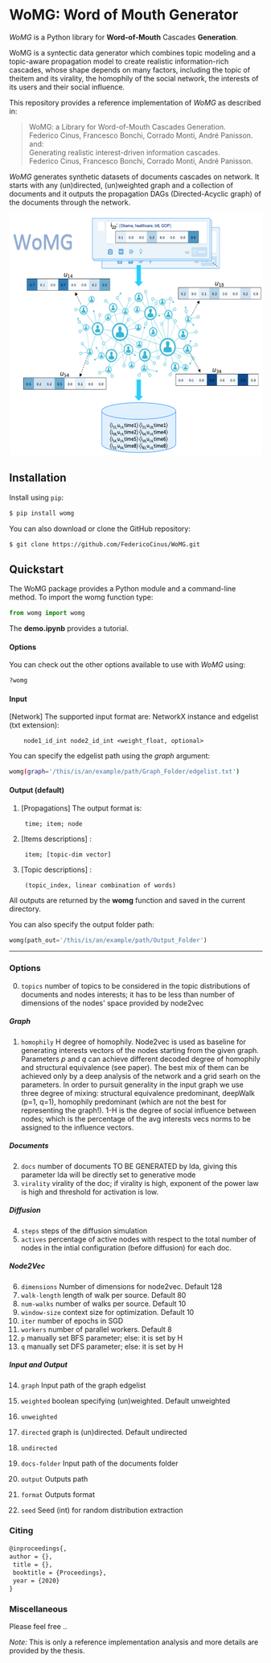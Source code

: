 # WoMG: Word of Mouth Generator
*WoMG* is a Python library for **Word-of-Mouth** Cascades **Generation**.

WoMG is a syntectic data generator which combines  topic  modeling  and  a  topic-aware  propagation model  to  create  realistic  information-rich  cascades,  whose shape depends on many factors, including the topic of theitem and its virality,  the homophily of the social network, the interests of its users and their social influence.

This repository provides a reference implementation of *WoMG* as described in:<br>
> WoMG: a Library for Word-of-Mouth Cascades Generation.<br>
> Federico Cinus, Francesco Bonchi, Corrado Monti, André Panisson.<br>
> <Insert paper link>
and: <br>
> Generating realistic interest-driven information cascades.<br>
> Federico Cinus, Francesco Bonchi, Corrado Monti, André Panisson.<br>
> <Insert paper link>

*WoMG* generates synthetic datasets of documents cascades on network.
It starts with any (un)directed, (un)weighted graph and a collection of documents and it outputs the propagation DAGs (Directed-Acyclic graph) of the documents through the network.

<img src="./womg.png" height="480px" />


## Installation
Install using ``pip``: <br>

```bash
$ pip install womg
```

You can also download or clone the GitHub repository: <br>

```bash
$ git clone https://github.com/FedericoCinus/WoMG.git
```



## Quickstart
The WoMG package provides a Python module and a command-line method. To import the womg function type:<br/>

```python
from womg import womg
```
The **demo.ipynb** provides a tutorial.


#### Options
You can check out the other options available to use with *WoMG* using:<br/>

```python
?womg
```

#### Input
[Network] The supported input format are: NetworkX instance and edgelist (txt extension):

		node1_id_int node2_id_int <weight_float, optional>

You can specify the edgelist path using the *graph* argument:

```bash
womg(graph='/this/is/an/example/path/Graph_Folder/edgelist.txt')
```

#### Output (default)
1. [Propagations] The output format is:

		time; item; node
2. [Items descriptions] :

		item; [topic-dim vector]

3. [Topic descriptions] :

		(topic_index, linear combination of words)

All outputs are returned by the **womg** function and saved in the current directory.

You can also specify the output folder path:

```python
womg(path_out='/this/is/an/example/path/Output_Folder')
```



-----------------------------------------------------------------------------------------------



### Options

0. ``topics`` number of topics to be considered in the topic distributions of documents and nodes interests; it has to be less than number of dimensions of the nodes' space provided by node2vec
##### Graph
1. ``homophily`` H degree of homophily. Node2vec is used as baseline for generating interests vectors of the nodes starting from the given graph. Parameters *p* and *q* can achieve different decoded degree of homophily and structural equivalence (see paper). The best mix of them can be achieved only by a deep analysis of the network and a grid searh on the parameters. In order to pursuit generality in the input graph we use three degree of mixing: structural equivalence predominant, deepWalk (p=1, q=1), homophily predominant (which are not the best for representing the graph!).  1-H is the degree of social influence between nodes; which is the percentage of the avg interests vecs norms to be assigned to the influence vectors.

##### Documents
2. ``docs`` number of documents TO BE GENERATED by lda, giving this parameter lda will be directly set to generative mode
3.  ``virality`` virality of the doc; if virality is high, exponent of the power law is high and threshold for activation is low.

##### Diffusion
4.  ``steps`` steps of the diffusion simulation
5.  ``actives`` percentage of active nodes with respect to the total number of nodes in the intial configuration (before diffusion) for each doc.

##### Node2Vec
6.	``dimensions``        Number of dimensions for node2vec. Default 128
7.	``walk-length``       length of walk per source. Default 80
8.	``num-walks``       number of walks per source. Default 10
9.	``window-size``      context size for optimization. Default 10
10.	``iter``           number of epochs in SGD
11.	``workers``     number of parallel workers. Default 8
12.	``p``                manually set BFS parameter; else: it is set by H
13.	``q``                 manually set DFS parameter; else: it is set by H

##### Input and Output
14.	``graph``       Input path of the graph edgelist
15.	``weighted``            boolean specifying (un)weighted. Default unweighted
16.	``unweighted``
17.	``directed``            graph is (un)directed. Default undirected
18.	``undirected``
19.	``docs-folder``  Input path of the documents folder
20.	``output``       Outputs path
21.	``format``       Outputs format

22.	``seed``         Seed (int) for random distribution extraction


### Citing


	@inproceedings{,
	author = {},
	 title = {},
	 booktitle = {Proceedings},
	 year = {2020}
	}


### Miscellaneous

Please feel free ..

*Note:* This is only a reference implementation analysis and more details are provided by the thesis.
